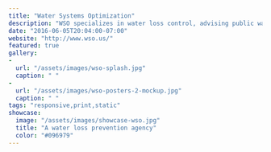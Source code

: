```yaml
---
title: "Water Systems Optimization"
description: "WSO specializes in water loss control, advising public water utilities nationwide on supply side efficiency. I created a new website and CMS to showcase their services and research. This is a static website based on Webhook CMS."
date: "2016-06-05T20:04:00-07:00"
website: "http://www.wso.us/"
featured: true
gallery:
-
  url: "/assets/images/wso-splash.jpg"
  caption: " "
-
  url: "/assets/images/wso-posters-2-mockup.jpg"
  caption: " "
tags: "responsive,print,static"
showcase:
  image: "/assets/images/showcase-wso.jpg"
  title: "A water loss prevention agency"
  color: "#096979"
---
```


